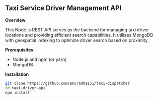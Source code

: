 ## Taxi Service Driver Management API

**Overview**

This Node.js REST API serves as the backend for managing taxi driver locations and providing efficient search capabilities. It utilizes MongoDB with geospatial indexing to optimize driver search based on proximity.

**Prerequisites**
* Node.js and npm (or yarn)
* MongoDB

**Installation**
```bash
git clone https://github.com/anuradha151/taxi-dispatcher
cd taxi-driver-api
npm install```
